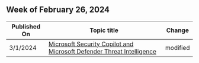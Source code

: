 <!-- This file is generated automatically each week. Changes made to this file will be overwritten.-->




## Week of February 26, 2024


| Published On |Topic title | Change |
|------|------------|--------|
| 3/1/2024 | [Microsoft Security Copilot and Microsoft Defender Threat Intelligence](/defender/threat-intelligence/security-copilot-and-defender-threat-intelligence) | modified |
